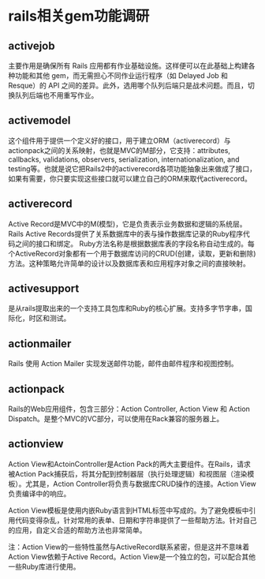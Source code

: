 # rails相关gem功能调研

## activejob

主要作用是确保所有 Rails 应用都有作业基础设施。这样便可以在此基础上构建各种功能和其他 gem，而无需担心不同作业运行程序（如 Delayed Job 和 Resque）的 API 之间的差异。此外，选用哪个队列后端只是战术问题。而且，切换队列后端也不用重写作业。

## activemodel

这个组件用于提供一个定义好的接口，用于建立ORM（activerecord）与actionpack之间的关系映射，也就是MVC的M部分，它支持：attributes, callbacks, validations, observers, serialization, internationalization, and testing等。也就是说它把Rails2中的activerecord各项功能抽象出来做成了接口，如果有需要，你只要实现这些接口就可以建立自己的ORM来取代activerecord。

## activerecord

Active Record是MVC中的M(模型)，它是负责表示业务数据和逻辑的系统层。Rails Active Records提供了关系数据库中的表与操作数据库记录的Ruby程序代码之间的接口和绑定。 Ruby方法名称是根据数据库表的字段名称自动生成的。每个ActiveRecord对象都有一个用于数据库访问的CRUD(创建，读取，更新和删除)方法。这种策略允许简单的设计以及数据库表和应用程序对象之间的直接映射。

## activesupport

是从rails提取出来的一个支持工具包库和Ruby的核心扩展。支持多字节字串，国际化，时区和测试。

## actionmailer

Rails 使用 Action Mailer 实现发送邮件功能，邮件由邮件程序和视图控制。

## actionpack

Rails的Web应用组件，包含三部分：Action Controller, Action View 和 Action Dispatch。是整个MVC的VC部分，可以使用在Rack兼容的服务器上。

## actionview

Action View和ActoinController是Action Pack的两大主要组件。在Rails，请求被Action Pack捕获后，将其分配到控制器层（执行处理逻辑）和视图层（渲染模板）。尤其是，Action Controller将负责与数据库CRUD操作的连接。Action View负责编译中的响应。

Action View模板是使用内嵌Ruby语言到HTML标签中写成的。为了避免模板中引用代码变得杂乱，针对常用的表单、日期和字符串提供了一些帮助方法。针对自己的应用，自定义合适的帮助方法也非常简单。

注：Action View的一些特性虽然与ActiveRecord联系紧密，但是这并不意味着Action View依赖于Active Record。Action View是一个独立的包，可以配合其他一些Ruby库进行使用。